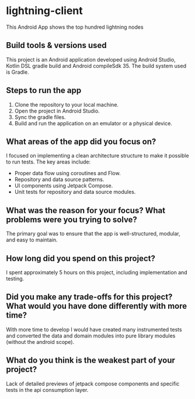 # lightning-client
This Android App shows the top hundred lightning nodes

## Build tools & versions used
This project is an Android application developed using Android Studio, Kotlin DSL gradle build and Android compileSdk 35. 
The build system used is Gradle.

## Steps to run the app
1. Clone the repository to your local machine.
2. Open the project in Android Studio.
3. Sync the gradle files.
4. Build and run the application on an emulator or a physical device.

## What areas of the app did you focus on?
I focused on implementing a clean architecture structure to make it possible to run tests. The key areas include:
- Proper data flow using coroutines and Flow.
- Repository and data source patterns.
- UI components using Jetpack Compose.
- Unit tests for repository and data source modules.

## What was the reason for your focus? What problems were you trying to solve?
The primary goal was to ensure that the app is well-structured, modular, and easy to maintain.

## How long did you spend on this project?
I spent approximately 5 hours on this project, including implementation and testing.

## Did you make any trade-offs for this project? What would you have done differently with more time?
With more time to develop I would have created many instrumented tests and converted the data and domain modules into pure library modules (without the android scope).

## What do you think is the weakest part of your project?
Lack of detailed previews of jetpack compose components and specific tests in the api consumption layer.

